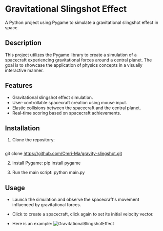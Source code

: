 # Gravitational Slingshot Effect

A Python project using Pygame to simulate a gravitational slingshot effect in space.


## Description

This project utilizes the Pygame library to create a simulation of a spacecraft experiencing 
gravitational forces around a central planet. The goal is to showcase the application of physics 
concepts in a visually interactive manner.

## Features

- Gravitational slingshot effect simulation.
- User-controllable spacecraft creation using mouse input.
- Elastic collisions between the spacecraft and the central planet.
- Real-time scoring based on spacecraft achievements.

## Installation

1. Clone the repository:

   ```bash
  git clone https://github.com/Omri-Ma/gravity-slingshot.git
  
2. Install Pygame:
     pip install pygame

3. Run the main script:
     python main.py

## Usage

- Launch the simulation and observe the spacecraft's movement influenced by gravitational forces.
- Click to create a spacecraft, click again to set its initial velocity vector.

- Here is an example:
  ![GravitationalSlingshotEffect](https://github.com/Omri-Ma/Gravity/assets/60123518/6b756469-75d6-4d89-8973-1843ece58f93)

